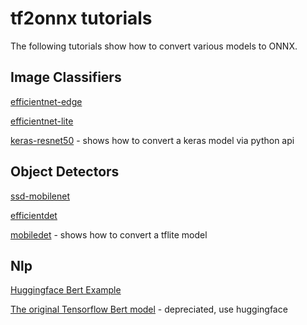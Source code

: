 <!--- SPDX-License-Identifier: Apache-2.0 -->

# tf2onnx tutorials

The following tutorials show how to convert various models to ONNX.

## Image Classifiers
[efficientnet-edge](https://github.com/onnx/tensorflow-onnx/blob/master/tutorials/efficientnet-edge.ipynb)

[efficientnet-lite](https://github.com/onnx/tensorflow-onnx/blob/master/tutorials/efficientnet-lite.ipynb)

[keras-resnet50](https://github.com/onnx/tensorflow-onnx/blob/master/tutorials/keras-resnet50.ipynb) - shows how to convert a keras model via python api

## Object Detectors
[ssd-mobilenet](https://github.com/onnx/tensorflow-onnx/blob/master/tutorials/ConvertingSSDMobilenetToONNX.ipynb)

[efficientdet](https://github.com/onnx/tensorflow-onnx/blob/master/tutorials/efficientdet.ipynb)

[mobiledet](https://github.com/onnx/tensorflow-onnx/blob/master/tutorials/mobiledet-tflite.ipynb) - shows how to convert a tflite model

## Nlp
[Huggingface Bert Example](https://github.com/onnx/tensorflow-onnx/blob/master/tutorials/huggingface-bert.ipynb)

[The original Tensorflow Bert model](https://github.com/onnx/tensorflow-onnx/blob/master/tutorials/BertTutorial.ipynb) - depreciated, use huggingface
